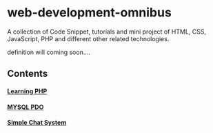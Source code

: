 # web-development-omnibus
A collection of Code Snippet, tutorials and mini project of HTML, CSS, JavaScript, PHP and different other related technologies.

definition will coming soon....


## Contents
#### [Learning PHP](learning-php)
#### [MYSQL PDO](mysql-pdo-tutorial)
#### [Simple Chat System](chat-app)
